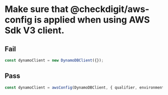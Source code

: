 # Make sure that @checkdigit/aws-config is applied when using AWS Sdk V3 client.

## Fail

```js
const dynamoClient = new DynamoDBClient({});
```

## Pass

```js
const dynamoClient = awsConfig(DynamoDBClient, { qualifier, environment });
```
